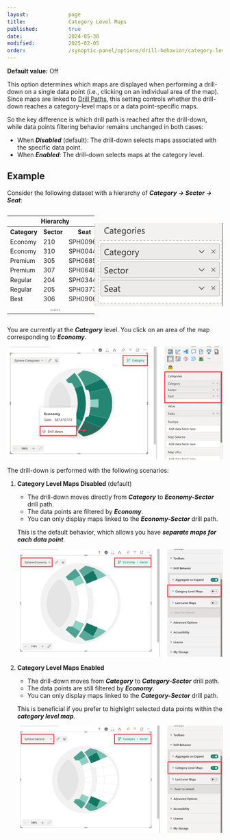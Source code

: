 ```yaml
---
layout:             page
title:              Category Level Maps
published:          true
date:               2024-05-30
modified:           2025-02-05
order:              /synoptic-panel/options/drill-behavior/category-level-maps
---
```

**Default value:** Off

This option determines which maps are displayed when performing a drill-down on a single data point (i.e., clicking on an individual area of the map). Since maps are linked to [Drill Paths](./../../features/drill-mode.md#the-drill-path), this setting controls whether the drill-down reaches a category-level maps or a data point-specific maps.

So the key difference is which drill path is reached after the drill-down, while data points filtering behavior remains unchanged in both cases:

- When ***Disabled*** (default): The drill-down selects maps associated with the specific data point.
- When ***Enabled***: The drill-down selects maps at the category level.

## **Example**

Consider the following dataset with a hierarchy of ***Category → Sector → Seat***:

<div style="display:flex;">
    <table width="50%">
    <tr><th colspan="3">Hierarchy</th></tr>
    <tr>
        <th>Category</th>
        <th>Sector</th>
        <th>Seat</th>
    </tr>
    <tr>
        <td>Economy</td>
        <td>210</td>
        <td>SPH00961</td>
    </tr>
    <tr>
        <td>Economy</td>
        <td>310</td>
        <td>SPH00447</td>
    </tr>
    <tr>
        <td>Premium</td>
        <td>305</td>
        <td>SPH06856</td>
    </tr>
    <tr>
        <td>Premium</td>
        <td>307</td>
        <td>SPH06484</td>
    </tr>
    <tr>
        <td>Regular</td>
        <td>204</td>
        <td>SPH03440</td>
    </tr>
    <tr>
        <td>Regular</td>
        <td>205</td>
        <td>SPH03734</td>
    </tr>
        <tr>
        <td>Best</td>
        <td>306</td>
        <td>SPH09060</td>
    </tr>
    <tr>
        <td colspan="3" style="text-align:center;" >......</td>
    </tr>
</table>
 <img src="./images/categories-field-3-levels.png" style="width:300px; align-self:center;" >
</div>

You are currently at the ***Category*** level. You click on an area of the map corresponding to ***Economy***.

 <img src="./images/category-level-maps-drill-on-economy.png">

The drill-down is performed with the following scenarios:

1. **Category Level Maps Disabled** (default)

	- The drill-down moves directly from ***Category*** to ***Economy-Sector*** drill path.
	- The data points are filtered by ***Economy***.
    - You can only display maps linked to the ***Economy-Sector*** drill path.

    This is the default behavior, which allows you have ***separate maps for each data point***.

    <img src="./images/category-level-maps-off.png">

1. **Category Level Maps Enabled**

    - The drill-down moves from ***Category*** to ***Category-Sector*** drill path.
    - The data points are still filtered by ***Economy***.
    - You can only display maps linked to the ***Category-Sector*** drill path.

    This is beneficial if you prefer to highlight selected data points within the ***category level map***.

    <img src="./images/category-level-maps-on.png">